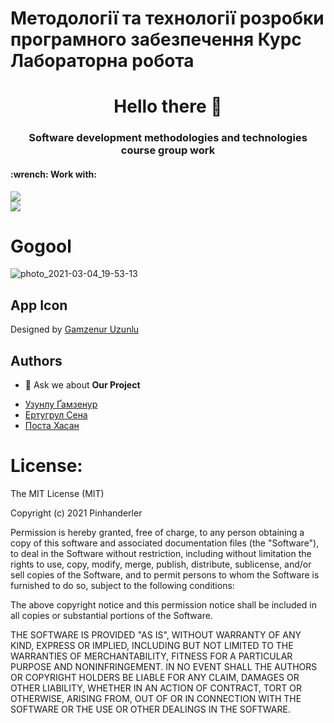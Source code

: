 
# Методології та технології розробки програмного забезпечення Курс Лабораторна робота
<h1 align="center">Hello there 👋</h1>
<h3 align="center">Software development methodologies and technologies course group work</h3>
<h4> :wrench: Work with: </h4>

<img src="https://img.shields.io/badge/-Java-0066ff?style=for-the-badge&logo=java&logoColor=white"> <br />
<img src="https://img.shields.io/badge/-AndroidStudio-6600ff?style=for-the-badge&logo=AndroidStudio&logoColor=white"> <br />

# Gogool 
![photo_2021-03-04_19-53-13](https://user-images.githubusercontent.com/57841309/110007383-4501b800-7d23-11eb-86b1-7923033ad946.jpg)

## App Icon
Designed by [Gamzenur Uzunlu](https://github.com/pinhanderler)

## **Authors**
- 💬  Ask we about **Our Project**

 * [Узунлу Ґамзенур](https://github.com/pinhanderler)
 * [Ертугрул Сена](https://github.com/senaertugrul)
 * [Поста Хасан](https://github.com/hasanposta)



# License:
The MIT License (MIT)

Copyright (c) 2021  Pinhanderler

Permission is hereby granted, free of charge, to any person obtaining a copy
of this software and associated documentation files (the "Software"), to deal
in the Software without restriction, including without limitation the rights
to use, copy, modify, merge, publish, distribute, sublicense, and/or sell
copies of the Software, and to permit persons to whom the Software is
furnished to do so, subject to the following conditions:

The above copyright notice and this permission notice shall be included in all
copies or substantial portions of the Software.

THE SOFTWARE IS PROVIDED "AS IS", WITHOUT WARRANTY OF ANY KIND, EXPRESS OR
IMPLIED, INCLUDING BUT NOT LIMITED TO THE WARRANTIES OF MERCHANTABILITY,
FITNESS FOR A PARTICULAR PURPOSE AND NONINFRINGEMENT. IN NO EVENT SHALL THE
AUTHORS OR COPYRIGHT HOLDERS BE LIABLE FOR ANY CLAIM, DAMAGES OR OTHER
LIABILITY, WHETHER IN AN ACTION OF CONTRACT, TORT OR OTHERWISE, ARISING FROM,
OUT OF OR IN CONNECTION WITH THE SOFTWARE OR THE USE OR OTHER DEALINGS IN THE
SOFTWARE.
